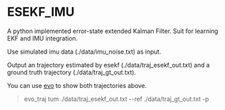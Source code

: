 # ESEKF_IMU
A python implemented error-state extended Kalman Filter. Suit for learning EKF and IMU integration.

Use simulated imu data (./data/imu_noise.txt) as input.

Output an trajectory estimated by esekf (./data/traj_esekf_out.txt) and a ground truth trajectory (./data/traj_gt_out.txt).

You can use [evo](https://github.com/MichaelGrupp/evo) to show both trajectories above.
> evo_traj tum ./data/traj_esekf_out.txt --ref ./data/traj_gt_out.txt -p

